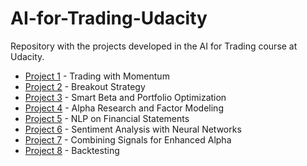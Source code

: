 # AI-for-Trading-Udacity
Repository with the projects developed in the AI for Trading course at Udacity.

 - [Project 1](/"Project%201"/) - Trading with Momentum
 - [Project 2](/"Project%202"/) - Breakout Strategy
 - [Project 3](/"Project%203"/) - Smart Beta and Portfolio Optimization
 - [Project 4](/"Project%204"/) - Alpha Research and Factor Modeling
 - [Project 5](/"Project%205"/) - NLP on Financial Statements
 - [Project 6](/"Project%206"/) - Sentiment Analysis with Neural Networks
 - [Project 7](/"Project%207"/) - Combining Signals for Enhanced Alpha
 - [Project 8](/"Project%208"/) - Backtesting
